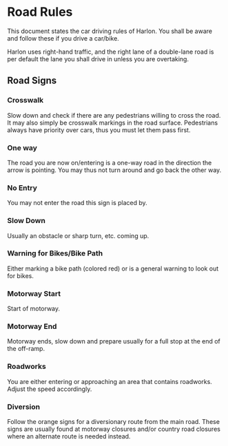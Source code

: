 # Road Rules
This document states the car driving rules of Harlon. You shall be aware and follow these if you drive a car/bike.

Harlon uses right-hand traffic, and the right lane of a double-lane road is per default the lane you shall drive in unless you are overtaking. 

## Road Signs
### Crosswalk
Slow down and check if there are any pedestrians willing to cross the road. It may also simply be crosswalk markings in the road surface. Pedestrians always have priority over cars, thus you must let them pass first.

### One way
The road you are now on/entering is a one-way road in the direction the arrow is pointing. You may thus not turn around and go back the other way.

### No Entry
You may not enter the road this sign is placed by.

### Slow Down
Usually an obstacle or sharp turn, etc. coming up.

### Warning for Bikes/Bike Path
Either marking a bike path (colored red) or is a general warning to look out for bikes.

### Motorway Start
Start of motorway.

### Motorway End
Motorway ends, slow down and prepare usually for a full stop at the end of the off-ramp. 

### Roadworks
You are either entering or approaching an area that contains roadworks. Adjust the speed accordingly.

### Diversion
Follow the orange signs for a diversionary route from the main road. These signs are usually found at motorway closures and/or country road closures where an alternate route is needed instead.